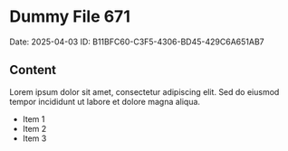 # Dummy File 671

Date: 2025-04-03
ID: B11BFC60-C3F5-4306-BD45-429C6A651AB7

## Content

Lorem ipsum dolor sit amet, consectetur adipiscing elit.
Sed do eiusmod tempor incididunt ut labore et dolore magna aliqua.

* Item 1
* Item 2
* Item 3
